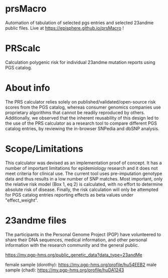 # prsMacro
Automation of tabulation of selected pgs entries and selected 23andme public files. Live at https://episphere.github.io/prsMacro !

# PRScalc
Calculation polygenic risk for individual 23andme mutation reports using PGS catalog. 

# About info
 The PRS calculator relies solely on published/validated/open-source risk scores from the PGS catalog, whereas consumer genomics companies use proprietary algorithms that cannot be readily reproduced by others. Additionally, we observed that the inherent reusability of this design led to the use of the PRS calculator as a research tool to compare different PGS catalog entries, by reviewing the in-browser SNPedia and dbSNP analysis.
 
# Scope/Limitations 
This calculator was devised as an implementation proof of concept. It has a number of important limitations for epidemiology research and it does not meet criteria for clinical use. The current tool uses pre-imputation genotype data and thus results in a low number of SNP matches. Most important, only the relative risk model (Box 1, eq 2) is calculated, with no effort to determine absolute risk of disease. Finally, the risk calculation will only be attempted for PGS catalog entries reporting effects as beta values under "effect_weight".

# 23andme files
The participants in the Personal Genome Project (PGP) have volunteered to share their DNA sequences, medical information, and other personal information with the research community and the general public.

https://my.pgp-hms.org/public_genetic_data?data_type=23andMe

female sample (dorothy): https://my.pgp-hms.org/profile/hu54EEB2
male sample (chad):  https://my.pgp-hms.org/profile/huDA1243

